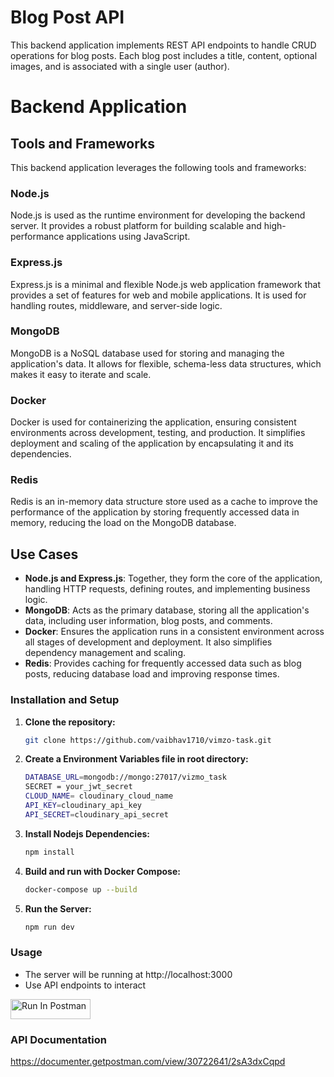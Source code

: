 # Blog Post API

This backend application implements REST API endpoints to handle CRUD operations for blog posts. Each blog post includes a title, content, optional images, and is associated with a single user (author).

# Backend Application

## Tools and Frameworks

This backend application leverages the following tools and frameworks:

### Node.js
Node.js is used as the runtime environment for developing the backend server. It provides a robust platform for building scalable and high-performance applications using JavaScript.

### Express.js
Express.js is a minimal and flexible Node.js web application framework that provides a set of features for web and mobile applications. It is used for handling routes, middleware, and server-side logic.

### MongoDB
MongoDB is a NoSQL database used for storing and managing the application's data. It allows for flexible, schema-less data structures, which makes it easy to iterate and scale.

### Docker
Docker is used for containerizing the application, ensuring consistent environments across development, testing, and production. It simplifies deployment and scaling of the application by encapsulating it and its dependencies.

### Redis
Redis is an in-memory data structure store used as a cache to improve the performance of the application by storing frequently accessed data in memory, reducing the load on the MongoDB database.

## Use Cases

- **Node.js and Express.js**: Together, they form the core of the application, handling HTTP requests, defining routes, and implementing business logic.
- **MongoDB**: Acts as the primary database, storing all the application's data, including user information, blog posts, and comments.
- **Docker**: Ensures the application runs in a consistent environment across all stages of development and deployment. It also simplifies dependency management and scaling.
- **Redis**: Provides caching for frequently accessed data such as blog posts, reducing database load and improving response times.


### Installation and Setup

1. **Clone the repository:**
   ```bash
   git clone https://github.com/vaibhav1710/vimzo-task.git


2. **Create a Environment Variables file in root directory:**
   ```bash
   DATABASE_URL=mongodb://mongo:27017/vizmo_task
   SECRET = your_jwt_secret
   CLOUD_NAME= cloudinary_cloud_name  
   API_KEY=cloudinary_api_key  
   API_SECRET=cloudinary_api_secret

3. **Install Nodejs Dependencies:**
   ```bash
   npm install

4. **Build and run with Docker Compose:**
   ```bash
   docker-compose up --build

5. **Run the Server:**
   ```bash
   npm run dev
   

### Usage

 - The server will be running at http://localhost:3000
 - Use API endpoints to interact

[<img src="https://run.pstmn.io/button.svg" alt="Run In Postman" style="width: 128px; height: 32px;">](https://app.getpostman.com/run-collection/30722641-8ed98728-279c-414b-9769-2f137002142f?action=collection%2Ffork&source=rip_markdown&collection-url=entityId%3D30722641-8ed98728-279c-414b-9769-2f137002142f%26entityType%3Dcollection%26workspaceId%3Ddab268f4-03ca-44b0-b588-eabd1d433d2c)

### API Documentation
https://documenter.getpostman.com/view/30722641/2sA3dxCqpd
       
